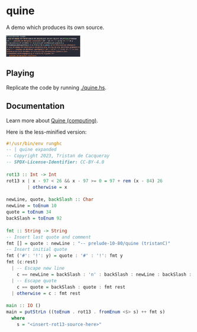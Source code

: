 # quine

A demo which produces its own source.

![Playing the game](quine.png)


## Playing

Replicate the code by running [./quine.hs](quine.hs).


## Documentation

Learn more about [Quine (computing)](https://en.wikipedia.org/wiki/Quine_(computing)).

Here is the less-minified version:

```haskell
#!/usr/bin/env runghc
-- | quine expanded
-- Copyright 2023, Tristan de Cacqueray
-- SPDX-License-Identifier: CC-BY-4.0

rot13 :: Int -> Int
rot13 x | x - 97 < 26 && x - 97 >= 0 = 97 + rem (x - 84) 26
        | otherwise = x

newLine, quote, backSlash :: Char
newLine = toEnum 10
quote = toEnum 34
backSlash = toEnum 92

fmt :: String -> String
-- Insert last quote and comment
fmt [] = quote : newLine : "-- prelude-10-80/quine (tristanC)"
-- Insert initial quote
fmt ('#': '!': y) = quote : '#' : '!': fmt y
fmt (c:rest)
  | -- Escape new line
    c == newLine = backSlash : 'n' : backSlash : newLine : backSlash : fmt rest
  | -- Escape quote
    c == quote = backSlash : quote : fmt rest
  | otherwise = c : fmt rest

main :: IO ()
main = putStrLn ((toEnum . rot13 . fromEnum <$> s) ++ fmt s)
  where
    s = "<insert-rot13-source-here>"
```
